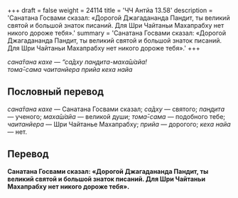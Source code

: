 +++
draft = false
weight = 24114
title = 'ЧЧ Антйа 13.58'
description = 'Санатана Госвами сказал: «Дорогой Джагадананда Пандит, ты великий святой и большой знаток писаний. Для Шри Чайтаньи Махапрабху нет никого дороже тебя».'
summary = 'Санатана Госвами сказал: «Дорогой Джагадананда Пандит, ты великий святой и большой знаток писаний. Для Шри Чайтаньи Махапрабху нет никого дороже тебя».'
+++

_сана̄тана кахе — “са̄дху пан̣д̣ита-маха̄ш́айа!  
тома̄-сама чаитанйера прийа кеха найа_

## Пословный перевод

_сана̄тана_ _кахе_ — Санатана Госвами сказал; _са̄дху_ — святого; _пан̣д̣ита_ — ученого; _маха̄ш́айа_ — великой души; _тома̄_\-_сама_ — подобного тебе; _чаитанйера_ — Шри Чайтанье Махапрабху; _прийа_ — дорогого; _кеха_ _найа_ — нет.

## Перевод

**Санатана Госвами сказал: «Дорогой Джагадананда Пандит, ты великий святой и большой знаток писаний. Для Шри Чайтаньи Махапрабху нет никого дороже тебя».**
